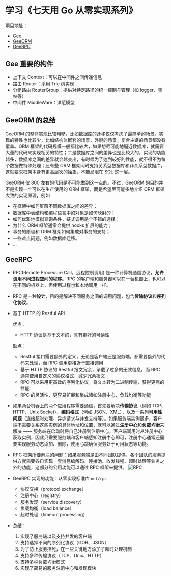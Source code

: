 # 学习《七天用 Go 从零实现系列》

项目地址：
- [Gee](https://geektutu.com/post/gee.html)
- [GeeORM](https://geektutu.com/post/geeorm.html)
- [GeeRPC](https://geektutu.com/post/geerpc.html)

## Gee 重要的构件

- 上下文 Context：可以在中间件之间传递信息
- 路由 Router：采用 Trie 树实现
- 分组路由 RouterGroup：提供对特定路径的统一控制与管理（如 logger、鉴权等）
- 中间件 MiddleWare：洋葱模型

## GeeORM 的总结

GeeORM 的整体实现比较粗糙，比如数据库的迁移仅仅考虑了最简单的场景。实现的特性也比较少，比如结构体嵌套的场景，外键的场景，复合主键的场景都没有覆盖。ORM 框架的代码规模一般都比较大，如果想尽可能地逼近数据库，就需要大量的代码来实现相关的特性；二是数据库之间的差异也是比较大的，实现的功能越多，数据库之间的差异就会越突出，有时候为了达到较好的性能，就不得不为每个数据做特殊处理；还有些 ORM 框架同时支持关系型数据库和非关系型数据库，这就要求框架本身有更高层次的抽象，不能局限在 SQL 这一层。

GeeORM 仅 800 左右的代码是不可能做到这一点的。不过，GeeORM 的目的并不是实现一个可以在生产使用的 ORM 框架，而是希望尽可能多地介绍 ORM 框架大致的实现原理，例如

- 在框架中如何屏蔽不同数据库之间的差异；
- 数据库中表结构和编程语言中的对象是如何映射的；
- 如何优雅地模拟查询条件，链式调用是个不错的选择；
- 为什么 ORM 框架通常会提供 hooks 扩展的能力；
- 事务的原理和 ORM 框架如何集成对事务的支持；
- 一些难点问题，例如数据库迁移。
- …

## GeeRPC
- RPC(Remote Procedure Call，远程控制调用) 是一种计算机通信协议，**允许调用不同进程空间的程序**。RPC 的客户端和服务器可以在一台机器上，也可以在不同的机器上，但使用过程也和本地调用一样。
- RPC 是一种**设计**，目的是解决不同服务之间的调用问题，包含**传输协议**和**序列化协议**。
- 基于 HTTP 的 Restful API：
  
    优点：
    - HTTP 协议是基于文本的，具有更好的可读性
  
    缺点：
    - Restful 接口需要额外的定义，无论是客户端还是服务端，都需要额外的代码来处理，而 RPC 调用更接近于直接调用
    - 基于 HTTP 协议的 Restful 报文冗余，承载了过多的无效信息，而 RPC 通常使用自定义的协议格式，减少冗余报文
    - RPC 可以采用更高效的序列化协议，将文本转为二进制传输，获得更高的性能
    - RPC 的灵活性，更容易扩展和集成诸如注册中心、负载均衡等功能
- 如果两台机器上的两个应用程序需要通信，首先要解决**传输协议**（例如 TCP、HTTP、Unix Socket）、**编码格式**（例如 JSON、XML），以及一系列**可用性问题**（连接超时处理、异步请求与并发支持等）。如果服务端实例很多，客户端不需要关系这些实例的具体地址和位置，就可以通过**注册中心**和**负载均衡**来解决 —— 服务端在启动时将自己注册到注册中心，客户端调用时从注册中心获取实例，因此只需要服务端和客户端感知注册中心即可，注册中心通常还需要实现服务动态添加、删除，使用心跳确保服务处于可用状态等功能。
- RPC 框架所要解决的问题：如果服务端是由不同团队提供，各个团队的服务提供方就需要各自实现一套消息编解码、连接池、收发线程、超时处理等业务之外的功能，这部分的公用功能可以通过 RPC 框架来提供。
  ![RPC](https://pic3.zhimg.com/80/v2-28e8906c2e222da044bba1a89ee0be4e_1440w.jpg?source=1940ef5c)
- GeeRPC 实现的功能：从零实现标准库 `net/rpc`
  - 协议交换（protocol exchange）
  - 注册中心（registry）
  - 服务发现（service discovery）
  - 负载均衡（load balance）
  - 超时处理（timeout processing）
- 总结：
  1. 实现了服务端以及支持并发的客户端
  2. 支持选择不同的序列化协议（GOB、JSON）
  3. 为了防止服务挂死，在一些关键地方添加了超时处理机制
  4. 支持多种传输协议（TCP、Unix、HTTP）
  5. 支持多种负载均衡模式
  6. 实现了简易的服务注册中心和发现模块
